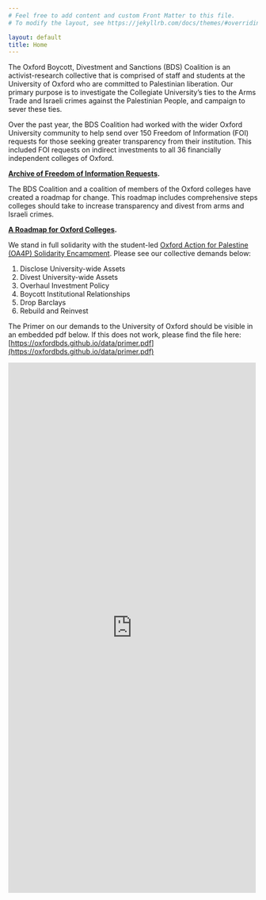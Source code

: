 ```yaml
---
# Feel free to add content and custom Front Matter to this file.
# To modify the layout, see https://jekyllrb.com/docs/themes/#overriding-theme-defaults

layout: default
title: Home
---
```


The Oxford Boycott, Divestment and Sanctions (BDS) Coalition is an activist-research collective that is comprised of staff and students at the University of Oxford who are committed to Palestinian liberation. Our primary purpose is to investigate the Collegiate University’s ties to the Arms Trade and Israeli crimes against the Palestinian People, and campaign to sever these ties.

Over the past year, the BDS Coalition had worked with the wider Oxford University community to help send over 150 Freedom of Information (FOI) requests for those seeking greater transparency from their institution. This included FOI requests on indirect investments to all 36 financially independent colleges of Oxford.

**[Archive of Freedom of Information Requests](./archiveoffois.md).**

The BDS Coalition and a coalition of members of the Oxford colleges have created a roadmap for change. This roadmap includes comprehensive steps colleges should take to increase transparency and divest from arms and Israeli crimes. 

**[A Roadmap for Oxford Colleges](./collegeroadmap.pdf).**

We stand in full solidarity with the student-led [Oxford Action for Palestine (OA4P) Solidarity Encampment](https://linktr.ee/oxact4pal). Please see our collective demands below:

1. Disclose University-wide Assets
2. Divest University-wide Assets 
3. Overhaul Investment Policy
4. Boycott Institutional Relationships
5. Drop Barclays 
6. Rebuild and Reinvest 



The Primer on our demands to the University of Oxford should be visible in an embedded pdf below. If this does not work, please find the file here: [https://oxfordbds.github.io/data/primer.pdf](https://oxfordbds.github.io/data/primer.pdf)

<embed src="https://oxfordbds.github.io/data/primer.pdf" width="500" height="1070" type="application/pdf">
